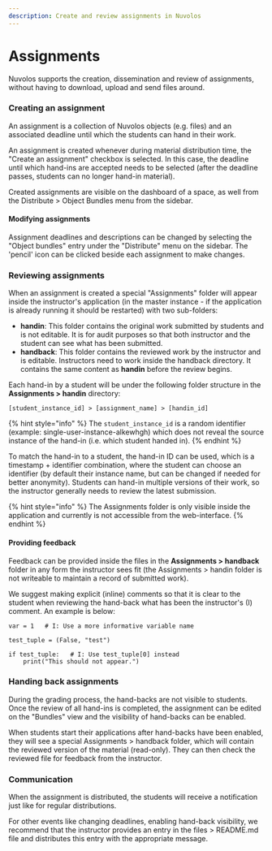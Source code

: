 ```yaml
---
description: Create and review assignments in Nuvolos
---
```


# Assignments

Nuvolos supports the creation, dissemination and review of assignments, without having to download, upload and send files around.

### Creating an assignment

An assignment is a collection of Nuvolos objects \(e.g. files\) and an associated deadline until which the students can hand in their work.

An assignment is created whenever during material distribution time, the "Create an assignment" checkbox is selected. In this case, the deadline until which hand-ins are accepted needs to be selected \(after the deadline passes, students can no longer hand-in material\).

Created assignments are visible on the dashboard of a space, as well from the Distribute &gt; Object Bundles menu from the sidebar.

#### Modifying assignments

Assignment deadlines and descriptions can be changed by selecting the "Object bundles" entry under the "Distribute" menu on the sidebar. The 'pencil' icon can be clicked beside each assignment to make changes.

### Reviewing assignments

When an assignment is created a special "Assignments" folder will appear inside the instructor's application \(in the master instance - if the application is already running it should be restarted\) with two sub-folders:

* **handin**: This folder contains the original work submitted by students and is not editable. It is for audit purposes so that both instructor and the student can see what has been submitted.
* **handback**: This folder contains the reviewed work by the instructor and is editable. Instructors need to work inside the handback directory. It contains the same content as **handin** before the review begins.

Each hand-in by a student will be under the following folder structure in the **Assignments &gt; handin** directory:

```text
[student_instance_id] > [assignment_name] > [handin_id]
```

{% hint style="info" %}
The `student_instance_id` is a random identifier \(example: single-user-instance-alkewhgh\) which does not reveal the source instance of the hand-in \(i.e. which student handed in\). 
{% endhint %}

To match the hand-in to a student, the hand-in ID  can be used, which is a timestamp + identifier combination, where the student can choose an identifier \(by default their instance name, but can be changed if needed for better anonymity\). Students can hand-in multiple versions of their work, so the instructor generally needs to review the latest submission.

{% hint style="info" %}
The Assignments folder is only visible inside the application and currently is not accessible from the web-interface.
{% endhint %}

#### Providing feedback

Feedback can be provided inside the files in the **Assignments &gt; handback** folder in any form the instructor sees fit \(the Assignments &gt; handin folder is not writeable to maintain a record of submitted work\). 

We suggest making explicit \(inline\) comments so that it is clear to the student when reviewing the hand-back what has been the instructor's \(I\) comment. An example is below:

```text
var = 1   # I: Use a more informative variable name

test_tuple = (False, "test")

if test_tuple:   # I: Use test_tuple[0] instead
    print("This should not appear.")
```

### Handing back assignments

During the grading process, the hand-backs are not visible to students. Once the review of all hand-ins is completed, the assignment can be edited on the "Bundles" view and the visibility of hand-backs can be enabled.

When students start their applications after hand-backs have been enabled, they will see a special Assignments &gt; handback folder, which will contain the reviewed version of the material \(read-only\). They can then check the reviewed file for feedback from the instructor.

### Communication

When the assignment is distributed, the students will receive a notification just like for regular distributions. 

For other events like changing deadlines, enabling hand-back visibility, we recommend that the instructor provides an entry in the files &gt; README.md file and distributes this entry with the appropriate message.

